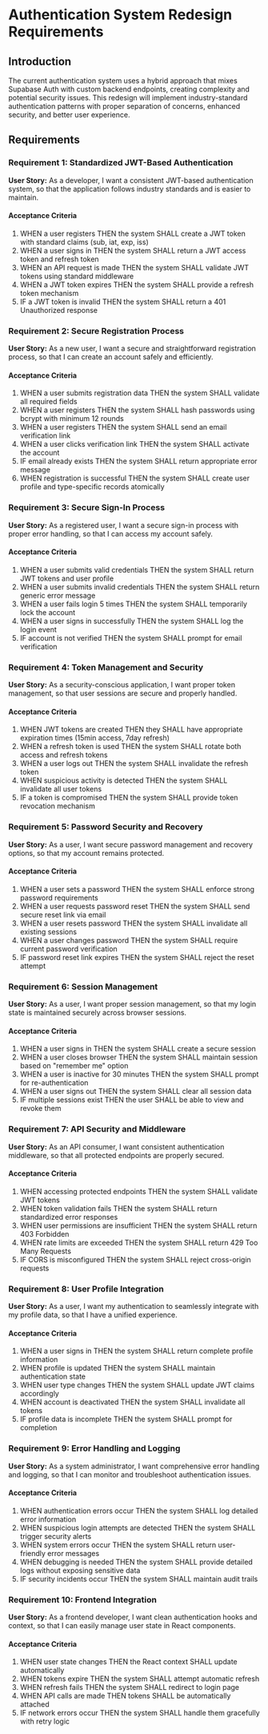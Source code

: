 # Authentication System Redesign Requirements

## Introduction

The current authentication system uses a hybrid approach that mixes Supabase Auth with custom backend endpoints, creating complexity and potential security issues. This redesign will implement industry-standard authentication patterns with proper separation of concerns, enhanced security, and better user experience.

## Requirements

### Requirement 1: Standardized JWT-Based Authentication

**User Story:** As a developer, I want a consistent JWT-based authentication system, so that the application follows industry standards and is easier to maintain.

#### Acceptance Criteria

1. WHEN a user registers THEN the system SHALL create a JWT token with standard claims (sub, iat, exp, iss)
2. WHEN a user signs in THEN the system SHALL return a JWT access token and refresh token
3. WHEN an API request is made THEN the system SHALL validate JWT tokens using standard middleware
4. WHEN a JWT token expires THEN the system SHALL provide a refresh token mechanism
5. IF a JWT token is invalid THEN the system SHALL return a 401 Unauthorized response

### Requirement 2: Secure Registration Process

**User Story:** As a new user, I want a secure and straightforward registration process, so that I can create an account safely and efficiently.

#### Acceptance Criteria

1. WHEN a user submits registration data THEN the system SHALL validate all required fields
2. WHEN a user registers THEN the system SHALL hash passwords using bcrypt with minimum 12 rounds
3. WHEN a user registers THEN the system SHALL send an email verification link
4. WHEN a user clicks verification link THEN the system SHALL activate the account
5. IF email already exists THEN the system SHALL return appropriate error message
6. WHEN registration is successful THEN the system SHALL create user profile and type-specific records atomically

### Requirement 3: Secure Sign-In Process

**User Story:** As a registered user, I want a secure sign-in process with proper error handling, so that I can access my account safely.

#### Acceptance Criteria

1. WHEN a user submits valid credentials THEN the system SHALL return JWT tokens and user profile
2. WHEN a user submits invalid credentials THEN the system SHALL return generic error message
3. WHEN a user fails login 5 times THEN the system SHALL temporarily lock the account
4. WHEN a user signs in successfully THEN the system SHALL log the login event
5. IF account is not verified THEN the system SHALL prompt for email verification

### Requirement 4: Token Management and Security

**User Story:** As a security-conscious application, I want proper token management, so that user sessions are secure and properly handled.

#### Acceptance Criteria

1. WHEN JWT tokens are created THEN they SHALL have appropriate expiration times (15min access, 7day refresh)
2. WHEN a refresh token is used THEN the system SHALL rotate both access and refresh tokens
3. WHEN a user logs out THEN the system SHALL invalidate the refresh token
4. WHEN suspicious activity is detected THEN the system SHALL invalidate all user tokens
5. IF a token is compromised THEN the system SHALL provide token revocation mechanism

### Requirement 5: Password Security and Recovery

**User Story:** As a user, I want secure password management and recovery options, so that my account remains protected.

#### Acceptance Criteria

1. WHEN a user sets a password THEN the system SHALL enforce strong password requirements
2. WHEN a user requests password reset THEN the system SHALL send secure reset link via email
3. WHEN a user resets password THEN the system SHALL invalidate all existing sessions
4. WHEN a user changes password THEN the system SHALL require current password verification
5. IF password reset link expires THEN the system SHALL reject the reset attempt

### Requirement 6: Session Management

**User Story:** As a user, I want proper session management, so that my login state is maintained securely across browser sessions.

#### Acceptance Criteria

1. WHEN a user signs in THEN the system SHALL create a secure session
2. WHEN a user closes browser THEN the system SHALL maintain session based on "remember me" option
3. WHEN a user is inactive for 30 minutes THEN the system SHALL prompt for re-authentication
4. WHEN a user signs out THEN the system SHALL clear all session data
5. IF multiple sessions exist THEN the user SHALL be able to view and revoke them

### Requirement 7: API Security and Middleware

**User Story:** As an API consumer, I want consistent authentication middleware, so that all protected endpoints are properly secured.

#### Acceptance Criteria

1. WHEN accessing protected endpoints THEN the system SHALL validate JWT tokens
2. WHEN token validation fails THEN the system SHALL return standardized error responses
3. WHEN user permissions are insufficient THEN the system SHALL return 403 Forbidden
4. WHEN rate limits are exceeded THEN the system SHALL return 429 Too Many Requests
5. IF CORS is misconfigured THEN the system SHALL reject cross-origin requests

### Requirement 8: User Profile Integration

**User Story:** As a user, I want my authentication to seamlessly integrate with my profile data, so that I have a unified experience.

#### Acceptance Criteria

1. WHEN a user signs in THEN the system SHALL return complete profile information
2. WHEN profile is updated THEN the system SHALL maintain authentication state
3. WHEN user type changes THEN the system SHALL update JWT claims accordingly
4. WHEN account is deactivated THEN the system SHALL invalidate all tokens
5. IF profile data is incomplete THEN the system SHALL prompt for completion

### Requirement 9: Error Handling and Logging

**User Story:** As a system administrator, I want comprehensive error handling and logging, so that I can monitor and troubleshoot authentication issues.

#### Acceptance Criteria

1. WHEN authentication errors occur THEN the system SHALL log detailed error information
2. WHEN suspicious login attempts are detected THEN the system SHALL trigger security alerts
3. WHEN system errors occur THEN the system SHALL return user-friendly error messages
4. WHEN debugging is needed THEN the system SHALL provide detailed logs without exposing sensitive data
5. IF security incidents occur THEN the system SHALL maintain audit trails

### Requirement 10: Frontend Integration

**User Story:** As a frontend developer, I want clean authentication hooks and context, so that I can easily manage user state in React components.

#### Acceptance Criteria

1. WHEN user state changes THEN the React context SHALL update automatically
2. WHEN tokens expire THEN the system SHALL attempt automatic refresh
3. WHEN refresh fails THEN the system SHALL redirect to login page
4. WHEN API calls are made THEN tokens SHALL be automatically attached
5. IF network errors occur THEN the system SHALL handle them gracefully with retry logic

